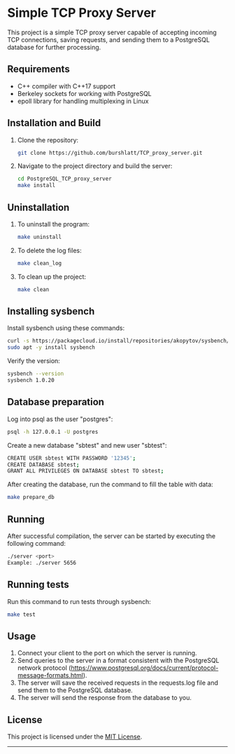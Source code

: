 # Simple TCP Proxy Server

This project is a simple TCP proxy server capable of accepting incoming TCP connections, saving requests, and sending them to a PostgreSQL database for further processing.

## Requirements

- C++ compiler with C++17 support
- Berkeley sockets for working with PostgreSQL
- epoll library for handling multiplexing in Linux

## Installation and Build

1. Clone the repository:

    ```bash
    git clone https://github.com/burshlatt/TCP_proxy_server.git
    ```

2. Navigate to the project directory and build the server:

    ```bash
    cd PostgreSQL_TCP_proxy_server
    make install
    ```

## Uninstallation

1. To uninstall the program:

    ```bash
    make uninstall
    ```

2. To delete the log files:

    ```bash
    make clean_log
    ```

3. To clean up the project:

    ```bash
    make clean
    ```

## Installing sysbench

Install sysbench using these commands:
```bash
curl -s https://packagecloud.io/install/repositories/akopytov/sysbench/script.deb.sh | sudo bash
sudo apt -y install sysbench
```
Verify the version:
```bash
sysbench --version
sysbench 1.0.20
```

## Database preparation

Log into psql as the user "postgres":
```bash
psql -h 127.0.0.1 -U postgres
```
Create a new database "sbtest" and new user "sbtest":
```bash
CREATE USER sbtest WITH PASSWORD '12345';
CREATE DATABASE sbtest;
GRANT ALL PRIVILEGES ON DATABASE sbtest TO sbtest;
```
After creating the database, run the command to fill the table with data:
```bash
make prepare_db
```

## Running

After successful compilation, the server can be started by executing the following command:

```bash
./server <port>
Example: ./server 5656
```

## Running tests

Run this command to run tests through sysbench:
```bash
make test
```

## Usage

1. Connect your client to the port on which the server is running.
2. Send queries to the server in a format consistent with the PostgreSQL network protocol (https://www.postgresql.org/docs/current/protocol-message-formats.html).
3. The server will save the received requests in the requests.log file and send them to the PostgreSQL database.
4. The server will send the response from the database to you.

## License

This project is licensed under the [MIT License](LICENSE).

---
